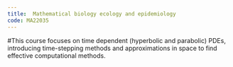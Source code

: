 ```yaml
---
title:  Mathematical biology ecology and epidemiology
code: MA22035
---
```

#This course focuses on time dependent (hyperbolic and parabolic) PDEs, introducing time-stepping methods and approximations in space to find effective computational methods.